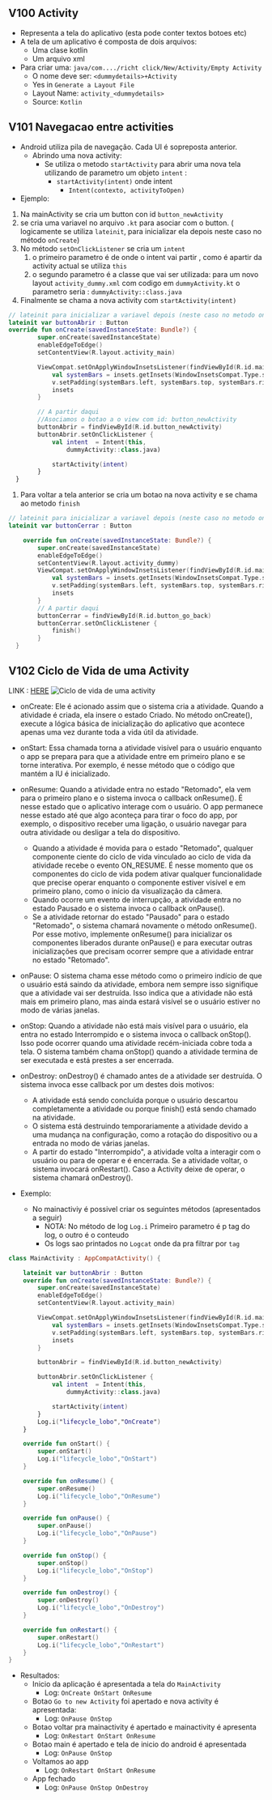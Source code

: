 ## V100 Activity
- Representa a tela do aplicativo (esta pode conter textos botoes etc)
- A tela de um aplicativo é composta de dois arquivos:
  - Uma clase kotlin
  - Um arquivo xml
- Para criar uma: `java/com..../richt click/New/Activity/Empty Activity`
  - O nome deve ser: `<dummydetails>+Activity`
  - Yes in `Generate a Layout File`
  - Layout Name: `activity_<dummydetails>`
  - Source: `Kotlin`
## V101 Navegacao entre activities
- Android utiliza pila de navegação. Cada UI é sopreposta  anterior.
  - Abrindo uma nova activity:
    - Se utiliza o metodo `startActivity` para abrir uma nova tela utilizando de parametro um objeto `intent` :
       - `startActivity(intent)` onde intent
         - `Intent(contexto, activityToOpen)`
- Ejemplo:
1. Na mainActivity se cria um button con id `button_newActivity`
2. se cria uma variavel no arquivo `.kt` para asociar com o button. ( logicamente se utiliza `lateinit`, para inicializar ela depois neste caso no método `onCreate`)
3. No método `setOnClickListener` se cria um `intent` 
   1. o primeiro parametro é de onde o intent vai partir , como é apartir da activity actual se utiliza `this`
   2. o segundo parametro é a classe que vai ser utilizada: para um novo layout `activity_dummy.xml` com codigo em `dummyActivity.kt`  o parametro seria : `dummyActivity::class.java` 
4. Finalmente se chama a nova activity com `startActivity(intent)`

``` kt
// lateinit para inicializar a variavel depois (neste caso no metodo onCreate)
lateinit var buttonAbrir : Button
override fun onCreate(savedInstanceState: Bundle?) {
        super.onCreate(savedInstanceState)
        enableEdgeToEdge()
        setContentView(R.layout.activity_main)

        ViewCompat.setOnApplyWindowInsetsListener(findViewById(R.id.main)) { v, insets ->
            val systemBars = insets.getInsets(WindowInsetsCompat.Type.systemBars())
            v.setPadding(systemBars.left, systemBars.top, systemBars.right, systemBars.bottom)
            insets
        }

        // A partir daqui
        //Asociamos o botao a o view com id: button_newActivity
        buttonAbrir = findViewById(R.id.button_newActivity)
        buttonAbrir.setOnClickListener {
            val intent  = Intent(this,
                dummyActivity::class.java)

            startActivity(intent)
        }    
  }
```
1. Para voltar a tela anterior se cria um botao na nova activity e se chama ao metodo `finish`
``` kt
// lateinit para inicializar a variavel depois (neste caso no metodo onCreate)
lateinit var buttonCerrar : Button

    override fun onCreate(savedInstanceState: Bundle?) {
        super.onCreate(savedInstanceState)
        enableEdgeToEdge()
        setContentView(R.layout.activity_dummy)
        ViewCompat.setOnApplyWindowInsetsListener(findViewById(R.id.main)) { v, insets ->
            val systemBars = insets.getInsets(WindowInsetsCompat.Type.systemBars())
            v.setPadding(systemBars.left, systemBars.top, systemBars.right, systemBars.bottom)
            insets
        }
        // A partir daqui
        buttonCerrar = findViewById(R.id.button_go_back)
        buttonCerrar.setOnClickListener {
            finish()
        }
  }
```

## V102 Ciclo de Vida de uma Activity
LINK : [HERE](https://developer.android.com/guide/components/activities/activity-lifecycle?hl=pt-br)
![Ciclo de vida de uma activity](image.png)

- onCreate: Ele é acionado assim que o sistema cria a atividade. Quando a atividade é criada, ela insere o estado Criado. No método onCreate(), execute a lógica básica de inicialização do aplicativo que acontece apenas uma vez durante toda a vida útil da atividade.
- onStart: Essa chamada torna a atividade visível para o usuário enquanto o app se prepara para que a atividade entre em primeiro plano e se torne interativa. Por exemplo, é nesse método que o código que mantém a IU é inicializado.
- onResume: Quando a atividade entra no estado "Retomado", ela vem para o primeiro plano e o sistema invoca o callback onResume(). É nesse estado que o aplicativo interage com o usuário. O app permanece nesse estado até que algo aconteça para tirar o foco do app, por exemplo, o dispositivo receber uma ligação, o usuário navegar para outra atividade ou desligar a tela do dispositivo.
  - Quando a atividade é movida para o estado "Retomado", qualquer componente ciente do ciclo de vida vinculado ao ciclo de vida da atividade recebe o evento ON_RESUME. É nesse momento que os componentes do ciclo de vida podem ativar qualquer funcionalidade que precise operar enquanto o componente estiver visível e em primeiro plano, como o início da visualização da câmera.
  - Quando ocorre um evento de interrupção, a atividade entra no estado Pausado e o sistema invoca o callback onPause().
  - Se a atividade retornar do estado "Pausado" para o estado "Retomado", o sistema chamará novamente o método onResume(). Por esse motivo, implemente onResume() para inicializar os componentes liberados durante onPause() e para executar outras inicializações que precisam ocorrer sempre que a atividade entrar no estado "Retomado".
- onPause: O sistema chama esse método como o primeiro indício de que o usuário está saindo da atividade, embora nem sempre isso signifique que a atividade vai ser destruída. Isso indica que a atividade não está mais em primeiro plano, mas ainda estará visível se o usuário estiver no modo de várias janelas.
- onStop: Quando a atividade não está mais visível para o usuário, ela entra no estado Interrompido e o sistema invoca o callback onStop(). Isso pode ocorrer quando uma atividade recém-iniciada cobre toda a tela. O sistema também chama onStop() quando a atividade termina de ser executada e está prestes a ser encerrada.
- onDestroy: onDestroy() é chamado antes de a atividade ser destruída. O sistema invoca esse callback por um destes dois motivos:
  - A atividade está sendo concluída porque o usuário descartou completamente a atividade ou porque finish() está sendo chamado na atividade.
  - O sistema está destruindo temporariamente a atividade devido a uma mudança na configuração, como a rotação do dispositivo ou a entrada no modo de várias janelas.
  - A partir do estado "Interrompido", a atividade volta a interagir com o usuário ou para de operar e é encerrada. Se a atividade voltar, o sistema invocará onRestart(). Caso a Activity deixe de operar, o sistema chamará onDestroy().

- Exemplo:
  - No mainactiviy é possivel criar os seguintes métodos (apresentados a seguir) 
    - NOTA: No método de log `Log.i` Primeiro parametro é p tag do log, o outro é o conteudo
    - Os logs sao printados no `Logcat` onde da pra filtrar por `tag`

``` kt 
class MainActivity : AppCompatActivity() {

    lateinit var buttonAbrir : Button
    override fun onCreate(savedInstanceState: Bundle?) {
        super.onCreate(savedInstanceState)
        enableEdgeToEdge()
        setContentView(R.layout.activity_main)

        ViewCompat.setOnApplyWindowInsetsListener(findViewById(R.id.main)) { v, insets ->
            val systemBars = insets.getInsets(WindowInsetsCompat.Type.systemBars())
            v.setPadding(systemBars.left, systemBars.top, systemBars.right, systemBars.bottom)
            insets
        }

        buttonAbrir = findViewById(R.id.button_newActivity)

        buttonAbrir.setOnClickListener {
            val intent  = Intent(this,
                dummyActivity::class.java)

            startActivity(intent)
        }
        Log.i("lifecycle_lobo","OnCreate") 
    }

    override fun onStart() {
        super.onStart()
        Log.i("lifecycle_lobo","OnStart")
    }

    override fun onResume() {
        super.onResume()
        Log.i("lifecycle_lobo","OnResume")
    }

    override fun onPause() {
        super.onPause()
        Log.i("lifecycle_lobo","OnPause")
    }

    override fun onStop() {
        super.onStop()
        Log.i("lifecycle_lobo","OnStop")
    }

    override fun onDestroy() {
        super.onDestroy()
        Log.i("lifecycle_lobo","OnDestroy")
    }

    override fun onRestart() {
        super.onRestart()
        Log.i("lifecycle_lobo","OnRestart")
    }
}
```
- Resultados:
  - Inicio da aplicação é apresentada a tela do `MainActivity`
    - Log: `OnCreate OnStart OnResume`    
  - Botao `Go to new Activity` foi apertado e nova activity é apresentada:
    - Log: `OnPause OnStop`
  - Botao voltar pra mainactivity é apertado e mainactivity é apresenta
    - Log: `OnRestart OnStart OnResume`
  - Botao main é apertado e tela de inicio do android é apresentada
    - Log: `OnPause OnStop`
  - Voltamos ao app
    - Log: `OnRestart OnStart OnResume`
  - App fechado
    - Log: `OnPause OnStop OnDestroy`